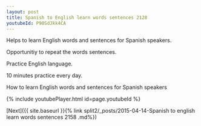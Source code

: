 ```yaml
---
layout: post
title: Spanish to English learn words sentences 2128 
youtubeId: P90SdJkk4CA
---
```

 
 
Helps to learn English words and sentences for Spanish speakers.

Opportunitiy to repeat the words sentences. 

Practice English language. 
 
10 minutes practice every day. 
 
How to learn English words and sentences for Spanish speakers 
 
{% include youtubePlayer.html id=page.youtubeId %}
 
 
[Next]({{ site.baseurl }}{% link  split2/_posts/2015-04-14-Spanish to english learn words sentences 2158 .md%})
 
